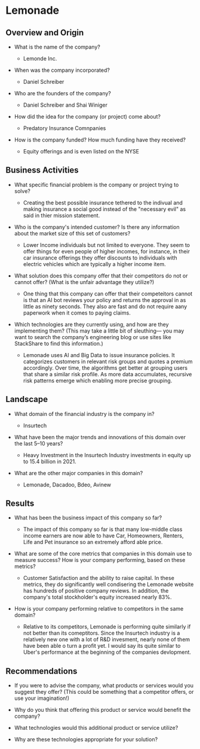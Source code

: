 # Lemonade

## Overview and Origin

* What is the name of the company?
  * Lemonde Inc.

* When was the company incorporated?
   * Daniel Schreiber 
* Who are the founders of the company?
  *  Daniel Schreiber and Shai Winiger 
* How did the idea for the company (or project) come about?
   * Predatory Insurance Comnpanies 
* How is the company funded? How much funding have they received?
   * Equity offerings and is even listed on the NYSE 

## Business Activities

* What specific financial problem is the company or project trying to solve?

  * Creating the best possible insurance tethered to the indivual and making insurance a social good instead of the "necessary evil" as said in thier mission statement.
  
* Who is the company's intended customer?  Is there any information about the market size of this set of customers?

  * Lower Income individuals but not limited to everyone. They seem to offer things for even people of higher incomes, for instance, in their car insurance offerings they offer discounts to individuals with electric vehicles which are typically a higher income item. 
  
* What solution does this company offer that their competitors do not or cannot offer? (What is the unfair advantage they utilize?)

   * One thing that this company can offer that their competeitors cannot is that an AI bot reviews your policy and returns the approval in as little as ninety seconds. They also are fast and do not require aany paperwork when it comes to paying claims. 
   
* Which technologies are they currently using, and how are they implementing them? (This may take a little bit of sleuthing–– you may want to search the company’s engineering blog or use sites like StackShare to find this information.)

   * Lemonade uses AI and Big Data  to issue insurance policies. It categorizes customers in relevant risk groups and quotes a premium accordingly. Over time, the algorithms get better at grouping users that share a similar risk profile. As more data accumulates, recursive risk patterns emerge which enabling more precise grouping.
 
## Landscape

* What domain of the financial industry is the company in?

   * Insurtech
* What have been the major trends and innovations of this domain over the last 5–10 years?

   * Heavy Investment in the Insurtech Industry investments in equity up to 15.4 billion in 2021.
   
* What are the other major companies in this domain?

   * Lemonade, Dacadoo, Bdeo, Avinew 

## Results

* What has been the business impact of this company so far?

  * The impact of this company so far is that many low-middle class income earners are now able to have Car, Homeowners, Renters, Life and Pet insurance so an extremely afford able price.
  
* What are some of the core metrics that companies in this domain use to measure success? How is your company performing, based on these metrics?

  * Customer Satisfaction and the ability to raise capital. In these metrics, they do significantly well condisering the Lemonade website has hundreds of positive company reviews. In addition, the company's total stockholder's equity increased nearly 83%.
  
* How is your company performing relative to competitors in the same domain?

  * Relative to its competitors, Lemonade is performing quite similarly if not better than its comeptitors. Since the Insurtech industry is a relatively new one with a lot of R&D invesment, nearly none of them have been able o turn a profit yet. I would say its quite similar to Uber's performance at the beginning of the companies devlopment. 

## Recommendations

* If you were to advise the company, what products or services would you suggest they offer? (This could be something that a competitor offers, or use your imagination!)

* Why do you think that offering this product or service would benefit the company?

* What technologies would this additional product or service utilize?

* Why are these technologies appropriate for your solution?
